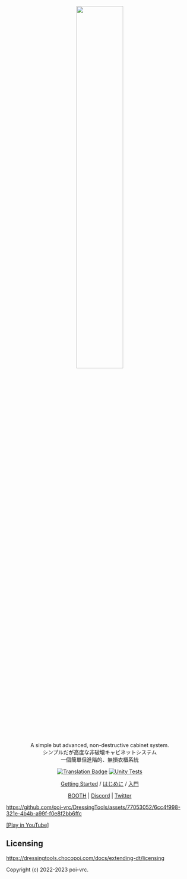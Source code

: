 <div align="center">
  <a href="#">
    <img src="logo/png/dt-banner-pink.png" width="50%">
  </a>
  
  <br>
  <br>
  
  <p>
  A simple but advanced, non-destructive cabinet system.
  <br>
  シンプルだが高度な非破壊キャビネットシステム
  <br>
  一個簡單但進階的、無損衣櫃系統
  </p>

  [![Translation Badge](https://weblate.chocopoi.com/widgets/dressingtools/-/unity-tool/svg-badge.svg)](https://weblate.chocopoi.com/projects/dressingtools/) 
  [![Unity Tests](https://github.com/poi-vrc/DressingTools/actions/workflows/unity-tests.yml/badge.svg)](https://github.com/poi-vrc/DressingTools/actions/workflows/unity-tests.yml)
  
  [Getting Started](https://dressingtools.chocopoi.com/) / [はじめに](https://dressingtools.chocopoi.com/ja/) / [入門](https://dressingtools.chocopoi.com/zh-Hant/)
  
  [BOOTH](https://chocopoi.booth.pm/items/3639300) | [Discord](https://discord.gg/Gyst8Pr2ay) | [Twitter](https://twitter.com/chocolapoi)
</div>

https://github.com/poi-vrc/DressingTools/assets/77053052/6cc4f998-321e-4b4b-a99f-f0e8f2bb6ffc

[[Play in YouTube]](https://youtu.be/WKYKn1aTLwg)

## Licensing
https://dressingtools.chocopoi.com/docs/extending-dt/licensing

Copyright (c) 2022-2023 poi-vrc.
